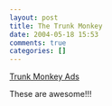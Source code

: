 ```yaml
---
layout: post
title: The Trunk Monkey
date: 2004-05-18 15:53
comments: true
categories: []
---
```

<a href="http://www.trunkmonkeyad.com/">Trunk Monkey Ads</a>

These are awesome!!!
